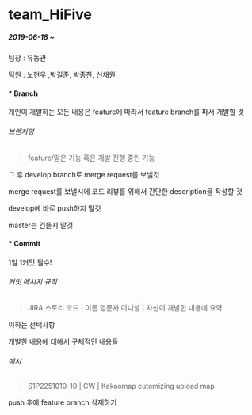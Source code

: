 # team_HiFive

##### 2019-06-18 ~



팀장 : 유동관

팀원 : 노현우 ,박길준, 박종찬, 신채원



#### \* Branch

개인이 개발하는 모든 내용은 feature에 따라서 feature branch를 파서 개발할 것

###### 브랜치명

> feature/맡은 기능 혹은 개발 진행 중인 기능

그 후 develop branch로 merge request를 보낼것

merge request를 보낼시에 코드 리뷰를 위해서 간단한 description을 작성할 것

develop에 바로 push하지 말것

master는 건들지 말것



#### * Commit

1일 1커밋 필수!

###### 커밋 메시지 규칙 

> JIRA 스토리 코드 | 이름 영문자 이니셜 | 자신이 개발한 내용에 요약

이하는 선택사항

개발한 내용에 대해서 구체적인 내용들

###### 예시

> S1P2251010-10 | CW | Kakaomap cutomizing upload map

push 후에 feature branch 삭제하기
